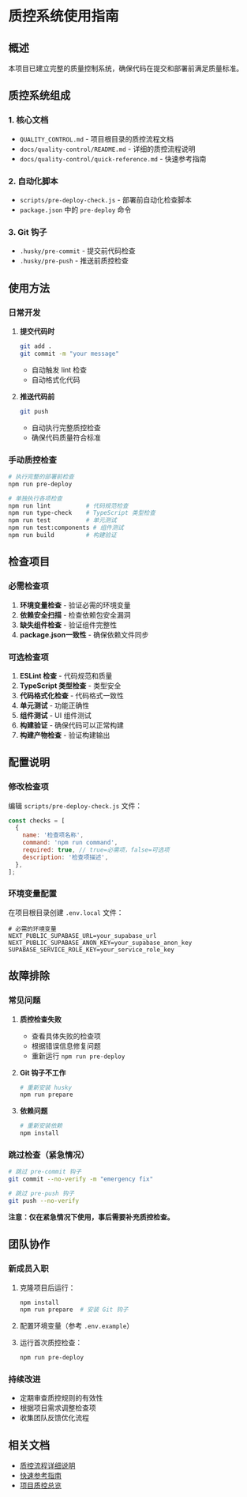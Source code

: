 # 质控系统使用指南

## 概述

本项目已建立完整的质量控制系统，确保代码在提交和部署前满足质量标准。

## 质控系统组成

### 1. 核心文档

- `QUALITY_CONTROL.md` - 项目根目录的质控流程文档
- `docs/quality-control/README.md` - 详细的质控流程说明
- `docs/quality-control/quick-reference.md` - 快速参考指南

### 2. 自动化脚本

- `scripts/pre-deploy-check.js` - 部署前自动化检查脚本
- `package.json` 中的 `pre-deploy` 命令

### 3. Git 钩子

- `.husky/pre-commit` - 提交前代码检查
- `.husky/pre-push` - 推送前质控检查

## 使用方法

### 日常开发

1. **提交代码时**

   ```bash
   git add .
   git commit -m "your message"
   ```

   - 自动触发 lint 检查
   - 自动格式化代码

2. **推送代码前**

   ```bash
   git push
   ```

   - 自动执行完整质控检查
   - 确保代码质量符合标准

### 手动质控检查

```bash
# 执行完整的部署前检查
npm run pre-deploy

# 单独执行各项检查
npm run lint          # 代码规范检查
npm run type-check    # TypeScript 类型检查
npm run test          # 单元测试
npm run test:components # 组件测试
npm run build         # 构建验证
```

## 检查项目

### 必需检查项

1. **环境变量检查** - 验证必需的环境变量
2. **依赖安全扫描** - 检查依赖包安全漏洞
3. **缺失组件检查** - 验证组件完整性
4. **package.json一致性** - 确保依赖文件同步

### 可选检查项

1. **ESLint 检查** - 代码规范和质量
2. **TypeScript 类型检查** - 类型安全
3. **代码格式化检查** - 代码格式一致性
4. **单元测试** - 功能正确性
5. **组件测试** - UI 组件测试
6. **构建验证** - 确保代码可以正常构建
7. **构建产物检查** - 验证构建输出

## 配置说明

### 修改检查项

编辑 `scripts/pre-deploy-check.js` 文件：

```javascript
const checks = [
  {
    name: '检查项名称',
    command: 'npm run command',
    required: true, // true=必需项，false=可选项
    description: '检查项描述',
  },
];
```

### 环境变量配置

在项目根目录创建 `.env.local` 文件：

```env
# 必需的环境变量
NEXT_PUBLIC_SUPABASE_URL=your_supabase_url
NEXT_PUBLIC_SUPABASE_ANON_KEY=your_supabase_anon_key
SUPABASE_SERVICE_ROLE_KEY=your_service_role_key
```

## 故障排除

### 常见问题

1. **质控检查失败**
   - 查看具体失败的检查项
   - 根据错误信息修复问题
   - 重新运行 `npm run pre-deploy`

2. **Git 钩子不工作**

   ```bash
   # 重新安装 husky
   npm run prepare
   ```

3. **依赖问题**
   ```bash
   # 重新安装依赖
   npm install
   ```

### 跳过检查（紧急情况）

```bash
# 跳过 pre-commit 钩子
git commit --no-verify -m "emergency fix"

# 跳过 pre-push 钩子
git push --no-verify
```

**注意：仅在紧急情况下使用，事后需要补充质控检查。**

## 团队协作

### 新成员入职

1. 克隆项目后运行：

   ```bash
   npm install
   npm run prepare  # 安装 Git 钩子
   ```

2. 配置环境变量（参考 `.env.example`）

3. 运行首次质控检查：
   ```bash
   npm run pre-deploy
   ```

### 持续改进

- 定期审查质控规则的有效性
- 根据项目需求调整检查项
- 收集团队反馈优化流程

## 相关文档

- [质控流程详细说明](./README.md)
- [快速参考指南](./quick-reference.md)
- [项目质控总览](../../QUALITY_CONTROL.md)
